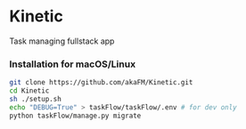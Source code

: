 # Kinetic
Task managing fullstack app

### Installation for macOS/Linux
```bash
git clone https://github.com/akaFM/Kinetic.git
cd Kinetic
sh ./setup.sh
echo "DEBUG=True" > taskFlow/taskFlow/.env # for dev only
python taskFlow/manage.py migrate

